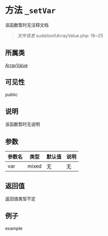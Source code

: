 # 方法 `_setVar`

该函数暂时无注释文档

> *文件信息* suda\tool\ArrayValue.php: 18~25

## 所属类 

[ArrayValue](../ArrayValue.md)

## 可见性

 public 

## 说明

该函数暂时无说明


## 参数


| 参数名 | 类型 | 默认值 | 说明 |
|--------|-----|-------|-------|
| var |  mixed | 无 | 无 |



## 返回值

返回值类型不定


## 例子

example